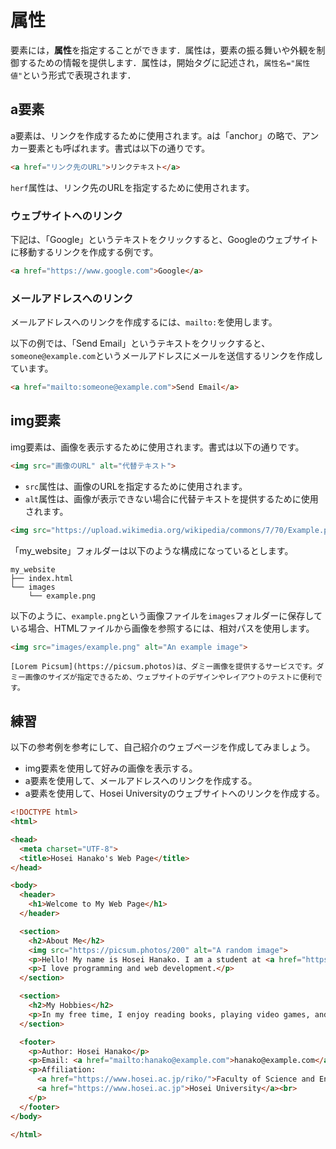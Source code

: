 # 属性

要素には，**属性**を指定することができます．属性は，要素の振る舞いや外観を制御するための情報を提供します．属性は，開始タグに記述され，`属性名="属性値"`という形式で表現されます．

## a要素

a要素は、リンクを作成するために使用されます。aは「anchor」の略で、アンカー要素とも呼ばれます。書式は以下の通りです。

```html
<a href="リンク先のURL">リンクテキスト</a>
```

`herf`属性は、リンク先のURLを指定するために使用されます。

### ウェブサイトへのリンク

下記は、「Google」というテキストをクリックすると、Googleのウェブサイトに移動するリンクを作成する例です。

```html
<a href="https://www.google.com">Google</a>
```

### メールアドレスへのリンク

メールアドレスへのリンクを作成するには、`mailto:`を使用します。

以下の例では、「Send Email」というテキストをクリックすると、`someone@example.com`というメールアドレスにメールを送信するリンクを作成しています。

```html
<a href="mailto:someone@example.com">Send Email</a>
```

## img要素

img要素は、画像を表示するために使用されます。書式は以下の通りです。

```html
<img src="画像のURL" alt="代替テキスト">
```

- `src`属性は、画像のURLを指定するために使用されます。
- `alt`属性は、画像が表示できない場合に代替テキストを提供するために使用されます。

```html
<img src="https://upload.wikimedia.org/wikipedia/commons/7/70/Example.png" alt="An example image">      
```

「my_website」フォルダーは以下のような構成になっているとします。

```
my_website
├── index.html
└── images
    └── example.png
```

以下のように、`example.png`という画像ファイルを`images`フォルダーに保存している場合、HTMLファイルから画像を参照するには、相対パスを使用します。

```html
<img src="images/example.png" alt="An example image">
```

```{note}
[Lorem Picsum](https://picsum.photos)は、ダミー画像を提供するサービスです。ダミー画像のサイズが指定できるため、ウェブサイトのデザインやレイアウトのテストに便利です。
```

## 練習

以下の参考例を参考にして、自己紹介のウェブページを作成してみましょう。
- img要素を使用して好みの画像を表示する。
- a要素を使用して、メールアドレスへのリンクを作成する。
- a要素を使用して、Hosei Universityのウェブサイトへのリンクを作成する。

```html
<!DOCTYPE html>
<html>

<head>
  <meta charset="UTF-8">
  <title>Hosei Hanako's Web Page</title>
</head>

<body>
  <header>
    <h1>Welcome to My Web Page</h1>
  </header>

  <section>
    <h2>About Me</h2>
    <img src="https://picsum.photos/200" alt="A random image">
    <p>Hello! My name is Hosei Hanako. I am a student at <a href="https://www.hosei.ac.jp">Hosei University</a>.</p>
    <p>I love programming and web development.</p>
  </section>

  <section>
    <h2>My Hobbies</h2>
    <p>In my free time, I enjoy reading books, playing video games, and exploring new technologies.</p>
  </section>

  <footer>
    <p>Author: Hosei Hanako</p>
    <p>Email: <a href="mailto:hanako@example.com">hanako@example.com</a></p>
    <p>Affiliation:
      <a href="https://www.hosei.ac.jp/riko/">Faculty of Science and Engineering</a>,
      <a href="https://www.hosei.ac.jp">Hosei University</a><br>
    </p>
  </footer>
</body>

</html>
```
